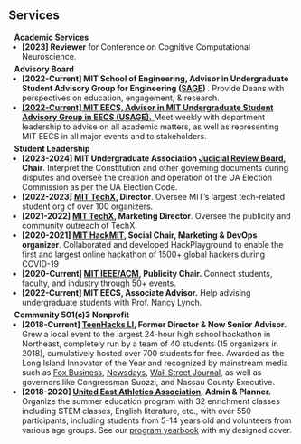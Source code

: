 <br/>
<h2 id="service">Services</h2>
<h4 style="margin:0 10px 0;">Academic Services</h4>

<ul style="margin:0 0 5px;">
  <li><strong>[2023] Reviewer</strong> for Conference on Cognitive Computational Neuroscience.</li>
</ul>

<h4 style="margin:0 10px 0;">Advisory Board</h4>

<ul style="margin:0 0 5px;">
  <li><strong>[2022-Current] MIT School of Engineering, Advisor in Undergraduate Student Advisory Group for Engineering (<a href="https://engineering.mit.edu/about/leadership/sage/">SAGE</a>) </strong> . Provide Deans with perspectives on education, engagement, & research.</li>
  <li><a href="https://www.eecs.mit.edu/"><autocolor><strong>[2022-Current] MIT EECS, Advisor in MIT Undergraduate Student Advisory Group in EECS (USAGE).</strong> </autocolor></a> Meet weekly with department leadership to advise on all academic matters, as well as representing MIT EECS in all major events and to stakeholders.</li>
  
</ul>

<h4 style="margin:0 10px 0;">Student Leadership</h4>

<ul style="margin:0 0 5px;">
<li><strong>[2023-2024] MIT Undergraduate Association <a href="http://ua.mit.edu/judicial-board">Judicial Review Board</a>, Chair</strong>. Interpret the Constitution and other governing documents during disputes and oversee the creation and operation of the UA Election Commission as per the UA Election Code. </li>
<li><strong>[2022-2023] <a href="https://techx.io/">MIT TechX</a>, Director</strong>. Oversee MIT’s largest tech-related student org of over 100 organizers. </li>
<li><strong>[2021-2022] <a href="https://techx.io/">MIT TechX</a>, Marketing Director</strong>. Oversee the publicity and community outreach of TechX. </li>
<li><strong>[2020-2021] <a href="https://techx.io/">MIT HackMIT</a>, Social Chair, Marketing & DevOps organizer</strong>. Collaborated and developed
HackPlayground to enable the first and largest online hackathon of 1500+ global hackers during COVID-19 </li>
<li><strong>[2020-Current] <a href="https://ieeeacm.mit.edu/">MIT IEEE/ACM</a>, Publicity Chair.</strong> Connect students, faculty, and industry through 50+ events.</li>
<li><strong>[2022-Current] MIT EECS, Associate Advisor.</strong> Help advising undergraduate students with Prof. Nancy Lynch.</li>
</ul>

<h4 style="margin:0 10px 0;">Community 501(c)3 Nonprofit</h4>
<ul style="margin:0 0 5px;">
<li><strong>[2018-Current] <a href="https://teenhacksli.com/">TeenHacks LI</a>, Former Director & Now Senior Advisor. </strong> Grew a local event to the largest 24-hour high school hackathon in Northeast, completely run by a team of 40 students (15 organizers in 2018), cumulatively hosted over 700 students for free. Awarded as the Long Island Innovator of the Year and recognized by mainstream media such as <a href="https://www.foxbusiness.com/technology/teens-ditch-classroom-for-hackathon-learning-to-hack-code-for-global-betterment-teenhacks-long-island-technology">Fox Business</a>, <a href="https://www.newsday.com/lifestyle/family/hackathon-teenhacks-nyit-1.37850420">Newsdays</a>, <a href="https://www.wsj.com/articles/teen-hackers-try-to-convince-parents-they-are-up-to-good-11569922200">Wall Street Journal</a>, as well as governors like Congressman Suozzi, and Nassau County Executive. </li>
<li><strong>[2018-2020] <a href="https://www.ueaa.org/fun-fun-saturday/">United East Athletics Association</a>, Admin & Planner.</strong> Organize the summer education program with 32 enrichment classes including STEM classes, English literature, etc., with over 550 participants, including students from 5-14 years old and volunteers from various age groups. See our <a href="https://www.ueaa.org/wp-content/uploads/2022/01/funfun-yearbook-2018.pdf">program yearbook</a> with my designed cover.</li>
</ul>

<!-- <h4 style="margin:0 10px 0;">Journal Reviewers</h4>

<ul style="margin:0 0 20px;">
  <li><a href="https://www.computer.org/csdl/journal/tp"><autocolor>IEEE Transactions on Pattern Analysis and Machine Intelligence (TPAMI)</autocolor></a></li>
  <li><a href="https://www.springer.com/journal/11263"><autocolor>International Journal of Computer Vision (IJCV)</autocolor></a></li>
</ul> -->

<br/>